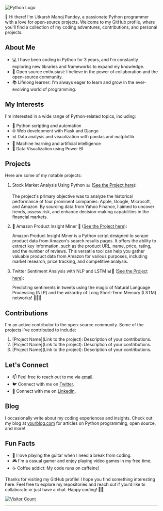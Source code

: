 
![Python Logo](https://www.python.org/static/community_logos/python-logo.png)

👋 Hi there! I'm Utkarsh Manoj Pandey, a passionate Python programmer with a love for open-source projects. Welcome to my GitHub profile, where you'll find a collection of my coding adventures, contributions, and personal projects.

## About Me

- 💻 I have been coding in Python for 3 years, and I'm constantly exploring new libraries and frameworks to expand my knowledge.
- 🌟 Open source enthusiast: I believe in the power of collaboration and the open-source community.
- 📚 Lifelong learner: I'm always eager to learn and grow in the ever-evolving world of programming.

## My Interests

I'm interested in a wide range of Python-related topics, including:

- 🐍 Python scripting and automation
- 🌐 Web development with Flask and Django
- 📊 Data analysis and visualization with pandas and matplotlib
- 🤖 Machine learning and artificial intelligence
- 🚀 Data Visualization using Power BI

## Projects

Here are some of my notable projects:

1. Stock Market Analysis Using Python 📊
   ([See the Project here](https://github.com/utkarsh-manoj-pandey/Stock-Market-Analysis-Using-Python--)):
   
   The project's primary objective was to analyze the historical performance of four prominent companies: Apple, Google, Microsoft, and Amazon. By sourcing data from Yahoo Finance, I aimed to uncover trends,
   assess risk, and enhance decision-making capabilities in the financial markets.
2. 🛒 Amazon Product Insight Miner 🌟
    ([See the Project here](https://github.com/utkarsh-manoj-pandey/-Amazon-Product-Insight-Miner-)):

   Amazon Product Insight Miner is a Python script designed to scrape product data from Amazon's search results pages. It offers the ability to extract key information, such as the product URL, name, price,
   rating, and the number of reviews. This versatile tool can help you gather valuable product data from Amazon for various purposes, including market research, price tracking, and competitive analysis.
3. Twitter Sentiment Analysis with NLP and LSTM 📊🚀
   ([See the Project here](https://github.com/utkarsh-manoj-pandey/Twitter-Sentiment-Analysis-with-NLP-and-LSTM)):
   
   Predicting sentiments in tweets using the magic of Natural Language Processing (NLP) and the wizardry of Long Short-Term Memory (LSTM) networks! 🧙‍♂️✨

## Contributions

I'm an active contributor to the open-source community. Some of the projects I've contributed to include:

1. [Project Name](Link to the project): Description of your contributions.
2. [Project Name](Link to the project): Description of your contributions.
3. [Project Name](Link to the project): Description of your contributions.

## Let's Connect

- 📫 Feel free to reach out to me via [email](utkarsh.manoj.pandey@gmail.com).
- 🐦 Connect with me on [Twitter](https://twitter.com/_Pandey_Utkarsh).
- 💼 Connect with me on [LinkedIn](https://linkedin.com/in/itsutkarshpandey/).

## Blog

I occasionally write about my coding experiences and insights. Check out my blog at [yourblog.com](https://yourblog.com) for articles on Python programming, open source, and more!

## Fun Facts

- 🎵 I love playing the guitar when I need a break from coding.
- 🎮 I'm a casual gamer and enjoy playing video games in my free time.
- ☕ Coffee addict: My code runs on caffeine!

Thanks for visiting my GitHub profile! I hope you find something interesting here. Feel free to explore my repositories and reach out if you'd like to collaborate or just have a chat. Happy coding! 🚀🐍

[![Visitor Count](https://visitor-badge.glitch.me/badge?page_id=utkarsh-manoj-pandey.utkarsh-manoj-pandey)](https://github.com/utkarsh-manoj-pandey)

---
